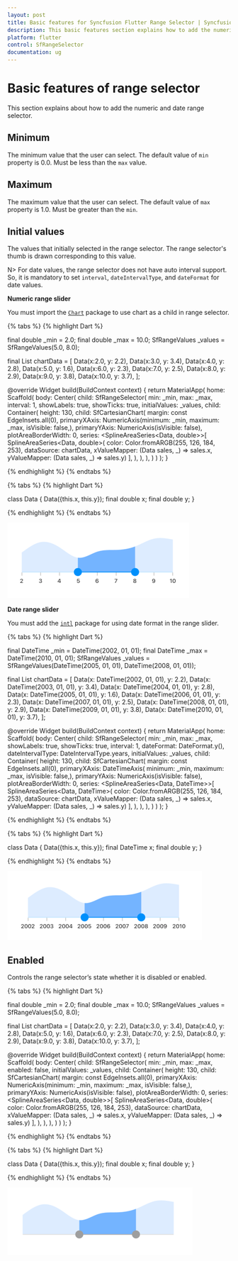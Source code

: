 ```yaml
---
layout: post
title: Basic features for Syncfusion Flutter Range Selector | Syncfusion
description: This basic features section explains how to add the numeric and date range selector for flutter platform
platform: flutter
control: SfRangeSelector
documentation: ug
---
```


# Basic features of range selector
This section explains about how to add the numeric and date range selector.

## Minimum

The minimum value that the user can select. The default value of `min` property is 0.0. Must be less than the `max` value.

## Maximum

The maximum value that the user can select. The default value of `max` property is 1.0. Must be greater than the `min`.

## Initial values

The values that initially selected in the range selector. The range selector's thumb is drawn corresponding to this value.

N> For date values, the range selector does not have auto interval support. So, it is mandatory to set `interval`, `dateIntervalType`, and `dateFormat` for date values.

**Numeric range slider**

You must import the [`Chart`](https://pub.dev/packages/syncfusion_flutter_charts) package to use chart as a child in range selector.

{% tabs %}
{% highlight Dart %}

final double _min = 2.0;
final double _max = 10.0;
SfRangeValues _values = SfRangeValues(5.0, 8.0);

final List<Data> chartData = <Data>[
    Data(x:2.0, y: 2.2),
    Data(x:3.0, y: 3.4),
    Data(x:4.0, y: 2.8),
    Data(x:5.0, y: 1.6),
    Data(x:6.0, y: 2.3),
    Data(x:7.0, y: 2.5),
    Data(x:8.0, y: 2.9),
    Data(x:9.0, y: 3.8),
    Data(x:10.0, y: 3.7),
];

@override
Widget build(BuildContext context) {
  return MaterialApp(
      home: Scaffold(
          body: Center(
              child: SfRangeSelector(
                    min: _min,
                    max: _max,
                    interval: 1,
                    showLabels: true,
                    showTicks: true,
                    initialValues: _values,
                    child: Container(
                    height: 130,
                    child: SfCartesianChart(
                        margin: const EdgeInsets.all(0),
                        primaryXAxis: NumericAxis(minimum: _min,
                            maximum: _max,
                            isVisible: false,),
                        primaryYAxis: NumericAxis(isVisible: false),
                        plotAreaBorderWidth: 0,
                        series: <SplineAreaSeries<Data, double>>[
                            SplineAreaSeries<Data, double>(
                                color: Color.fromARGB(255, 126, 184, 253),
                                dataSource: chartData,
                                    xValueMapper: (Data sales, _) => sales.x,
                                    yValueMapper: (Data sales, _) => sales.y)
                            ],
                        ),
                   ),
              ),
          )
      )
  );
}

{% endhighlight %}
{% endtabs %}

{% tabs %}
{% highlight Dart %}

class Data {
  Data({this.x, this.y});
  final double x;
  final double y;
}

{% endhighlight %}
{% endtabs %}

![Numeric range selector](images/basic-features/selector_numeric_label.png)

**Date range slider**

You must add the [`intl`](https://pub.dev/packages/intl) package for using date format in the range slider.

{% tabs %}
{% highlight Dart %}

final DateTime _min = DateTime(2002, 01, 01);
final DateTime _max = DateTime(2010, 01, 01);
SfRangeValues _values = SfRangeValues(DateTime(2005, 01, 01), DateTime(2008, 01, 01));

final List<Data> chartData = <Data>[
    Data(x: DateTime(2002, 01, 01), y: 2.2),
    Data(x: DateTime(2003, 01, 01), y: 3.4),
    Data(x: DateTime(2004, 01, 01), y: 2.8),
    Data(x: DateTime(2005, 01, 01), y: 1.6),
    Data(x: DateTime(2006, 01, 01), y: 2.3),
    Data(x: DateTime(2007, 01, 01), y: 2.5),
    Data(x: DateTime(2008, 01, 01), y: 2.9),
    Data(x: DateTime(2009, 01, 01), y: 3.8),
    Data(x: DateTime(2010, 01, 01), y: 3.7),
];

@override
Widget build(BuildContext context) {
  return MaterialApp(
      home: Scaffold(
          body: Center(
              child: SfRangeSelector(
                    min: _min,
                    max: _max,
                    showLabels: true,
                    showTicks: true,
                    interval: 1,
                    dateFormat: DateFormat.y(),
                    dateIntervalType: DateIntervalType.years,
                    initialValues: _values,
                    child: Container(
                    height: 130,
                    child: SfCartesianChart(
                        margin: const EdgeInsets.all(0),
                        primaryXAxis: DateTimeAxis(
                            minimum: _min,
                            maximum: _max,
                            isVisible: false,),
                        primaryYAxis: NumericAxis(isVisible: false),
                        plotAreaBorderWidth: 0,
                        series: <SplineAreaSeries<Data, DateTime>>[
                            SplineAreaSeries<Data, DateTime>(
                                color: Color.fromARGB(255, 126, 184, 253),
                                dataSource: chartData,
                                xValueMapper: (Data sales, _) => sales.x,
                                yValueMapper: (Data sales, _) => sales.y)
                            ],
                        ),
                   ),
              ),
          )
      )
  );
}

{% endhighlight %}
{% endtabs %}

{% tabs %}
{% highlight Dart %}

class Data {
  Data({this.x, this.y});
  final DateTime x;
  final double y;
}

{% endhighlight %}
{% endtabs %}

![Date range selector](images/basic-features/selector_date_label.png)

## Enabled

Controls the range selector’s state whether it is disabled or enabled.

{% tabs %}
{% highlight Dart %}

final double _min = 2.0;
final double _max = 10.0;
SfRangeValues _values = SfRangeValues(5.0, 8.0);

final List<Data> chartData = <Data>[
    Data(x:2.0, y: 2.2),
    Data(x:3.0, y: 3.4),
    Data(x:4.0, y: 2.8),
    Data(x:5.0, y: 1.6),
    Data(x:6.0, y: 2.3),
    Data(x:7.0, y: 2.5),
    Data(x:8.0, y: 2.9),
    Data(x:9.0, y: 3.8),
    Data(x:10.0, y: 3.7),
];

@override
Widget build(BuildContext context) {
  return MaterialApp(
      home: Scaffold(
          body: Center(
              child: SfRangeSelector(
                    min: _min,
                    max: _max,
                    enabled: false,
                    initialValues: _values,
                    child: Container(
                    height: 130,
                    child: SfCartesianChart(
                        margin: const EdgeInsets.all(0),
                        primaryXAxis: NumericAxis(minimum: _min,
                            maximum: _max,
                            isVisible: false,),
                        primaryYAxis: NumericAxis(isVisible: false),
                        plotAreaBorderWidth: 0,
                        series: <SplineAreaSeries<Data, double>>[
                            SplineAreaSeries<Data, double>(
                                color: Color.fromARGB(255, 126, 184, 253),
                                dataSource: chartData,
                                    xValueMapper: (Data sales, _) => sales.x,
                                    yValueMapper: (Data sales, _) => sales.y)
                            ],
                        ),
                   ),
              ),
          )
      )
  );
}

{% endhighlight %}
{% endtabs %}

{% tabs %}
{% highlight Dart %}

class Data {
  Data({this.x, this.y});
  final double x;
  final double y;
}

{% endhighlight %}
{% endtabs %}

![Range selector disabled state](images/basic-features/selector_disabled_state.png)
